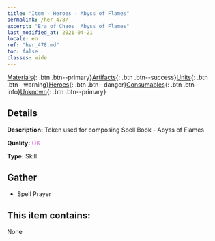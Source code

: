 ```yaml
---
title: "Item - Heroes - Abyss of Flames"
permalink: /her_478/
excerpt: "Era of Chaos  Abyss of Flames"
last_modified_at: 2021-04-21
locale: en
ref: "her_478.md"
toc: false
classes: wide
---
```

 [Materials](/Items/){: .btn .btn--primary}[Artifacts](/Items/Artifacts/){: .btn .btn--success}[Units](/Items/Units/){: .btn .btn--warning}[Heroes](/Items/Heroes/){: .btn .btn--danger}[Consumables](/Items/Consumables/){: .btn .btn--info}[Unknown](/Items/Unknown/){: .btn .btn--primary}

## Details
 **Description:** Token used for composing Spell Book - Abyss of Flames

 **Quality:** <span style="color: #DA70D6">OK</span>

 **Type:** Skill

## Gather

*    Spell Prayer 

## This item contains:

  None

